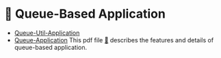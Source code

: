 # 🚅 Queue-Based Application
- [Queue-Util-Application](Queueu-UtilApplication)
- [Queue-Application](QueueApplication)
This pdf file [📁](https://github.com/user-attachments/files/21710208/QueueApplication.pdf) describes the features and details of queue-based application.
